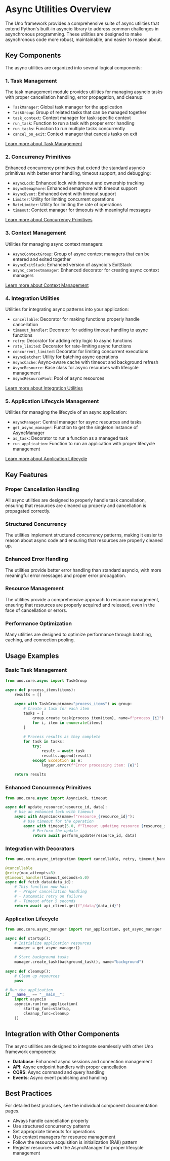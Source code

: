 # Async Utilities Overview

The Uno framework provides a comprehensive suite of async utilities that extend Python's built-in asyncio library to address common challenges in asynchronous programming. These utilities are designed to make asynchronous code more robust, maintainable, and easier to reason about.

## Key Components

The async utilities are organized into several logical components:

### 1. Task Management

The task management module provides utilities for managing asyncio tasks with proper cancellation handling, error propagation, and cleanup:

- `TaskManager`: Global task manager for the application
- `TaskGroup`: Group of related tasks that can be managed together
- `task_context`: Context manager for task-specific context
- `run_task`: Function to run a task with proper error handling
- `run_tasks`: Function to run multiple tasks concurrently
- `cancel_on_exit`: Context manager that cancels tasks on exit

[Learn more about Task Management](task_management.md)

### 2. Concurrency Primitives

Enhanced concurrency primitives that extend the standard asyncio primitives with better error handling, timeout support, and debugging:

- `AsyncLock`: Enhanced lock with timeout and ownership tracking
- `AsyncSemaphore`: Enhanced semaphore with timeout support
- `AsyncEvent`: Enhanced event with timeout support
- `Limiter`: Utility for limiting concurrent operations
- `RateLimiter`: Utility for limiting the rate of operations
- `timeout`: Context manager for timeouts with meaningful messages

[Learn more about Concurrency Primitives](concurrency.md)

### 3. Context Management

Utilities for managing async context managers:

- `AsyncContextGroup`: Group of async context managers that can be entered and exited together
- `AsyncExitStack`: Enhanced version of asyncio's ExitStack
- `async_contextmanager`: Enhanced decorator for creating async context managers

[Learn more about Context Management](context.md)

### 4. Integration Utilities

Utilities for integrating async patterns into your application:

- `cancellable`: Decorator for making functions properly handle cancellation
- `timeout_handler`: Decorator for adding timeout handling to async functions
- `retry`: Decorator for adding retry logic to async functions
- `rate_limited`: Decorator for rate-limiting async functions
- `concurrent_limited`: Decorator for limiting concurrent executions
- `AsyncBatcher`: Utility for batching async operations
- `AsyncCache`: Async-aware cache with timeout and background refresh
- `AsyncResource`: Base class for async resources with lifecycle management
- `AsyncResourcePool`: Pool of async resources

[Learn more about Integration Utilities](integration.md)

### 5. Application Lifecycle Management

Utilities for managing the lifecycle of an async application:

- `AsyncManager`: Central manager for async resources and tasks
- `get_async_manager`: Function to get the singleton instance of AsyncManager
- `as_task`: Decorator to run a function as a managed task
- `run_application`: Function to run an application with proper lifecycle management

[Learn more about Application Lifecycle](lifecycle.md)

## Key Features

### Proper Cancellation Handling

All async utilities are designed to properly handle task cancellation, ensuring that resources are cleaned up properly and cancellation is propagated correctly.

### Structured Concurrency

The utilities implement structured concurrency patterns, making it easier to reason about async code and ensuring that resources are properly cleaned up.

### Enhanced Error Handling

The utilities provide better error handling than standard asyncio, with more meaningful error messages and proper error propagation.

### Resource Management

The utilities provide a comprehensive approach to resource management, ensuring that resources are properly acquired and released, even in the face of cancellation or errors.

### Performance Optimization

Many utilities are designed to optimize performance through batching, caching, and connection pooling.

## Usage Examples

### Basic Task Management

```python
from uno.core.async import TaskGroup

async def process_items(items):
    results = []
    
    async with TaskGroup(name="process_items") as group:
        # Create a task for each item
        tasks = [
            group.create_task(process_item(item), name=f"process_{i}")
            for i, item in enumerate(items)
        ]
        
        # Process results as they complete
        for task in tasks:
            try:
                result = await task
                results.append(result)
            except Exception as e:
                logger.error(f"Error processing item: {e}")
    
    return results
```

### Enhanced Concurrency Primitives

```python
from uno.core.async import AsyncLock, timeout

async def update_resource(resource_id, data):
    # Use an enhanced lock with timeout
    async with AsyncLock(name=f"resource_{resource_id}"):
        # Use timeout for the operation
        async with timeout(5.0, f"Timeout updating resource {resource_id}"):
            # Perform the update
            return await perform_update(resource_id, data)
```

### Integration with Decorators

```python
from uno.core.async_integration import cancellable, retry, timeout_handler

@cancellable
@retry(max_attempts=3)
@timeout_handler(timeout_seconds=5.0)
async def fetch_data(data_id):
    # This function now has:
    # - Proper cancellation handling
    # - Automatic retry on failure
    # - Timeout after 5 seconds
    return await api_client.get(f"/data/{data_id}")
```

### Application Lifecycle

```python
from uno.core.async_manager import run_application, get_async_manager

async def startup():
    # Initialize application resources
    manager = get_async_manager()
    
    # Start background tasks
    manager.create_task(background_task(), name="background")
    
async def cleanup():
    # Clean up resources
    pass

# Run the application
if __name__ == "__main__":
    import asyncio
    asyncio.run(run_application(
        startup_func=startup,
        cleanup_func=cleanup
    ))
```

## Integration with Other Components

The async utilities are designed to integrate seamlessly with other Uno framework components:

- **Database**: Enhanced async sessions and connection management
- **API**: Async endpoint handlers with proper cancellation
- **CQRS**: Async command and query handling
- **Events**: Async event publishing and handling

## Best Practices

For detailed best practices, see the individual component documentation pages.

- Always handle cancellation properly
- Use structured concurrency patterns
- Set appropriate timeouts for operations
- Use context managers for resource management
- Follow the resource acquisition is initialization (RAII) pattern
- Register resources with the AsyncManager for proper lifecycle management